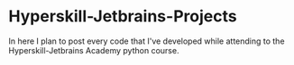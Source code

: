 # Hyperskill-Jetbrains-Projects

In here I plan to post every code that I've developed while attending to the Hyperskill-Jetbrains Academy python course.
